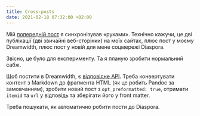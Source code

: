 ```yaml
---
title: Cross-posts
date: 2021-02-18 07:32:00 +02:00
---
```


Мій [попередній пост][1] я синхронізував «руками». Технічно кажучи, це дві публікації (дві звичайні веб-сторінки) на моїх сайтах, плюс пост у моєму Dreamwidth, плюс пост у новій для мене соцмережі Diaspora.

Звісно, це було для експерименту. Та я планую зробити нормальний сабж.

Щоб постити в Dreamwidth, є [відповідне API][2]. Треба конвертувати контент з Markdown до фрагмента HTML (як це робить Pandoc за замовчанням), зробити  новий пост з `opt_preformatted: true`, отримати `itemid` та `url` у відповідь та зберігати його у front matter.

Треба пошукати, як автоматично робити пости до Diaspora.

[1]: https://test.de.co.ua/2021/02/18/chromium-end.html
[2]: https://www.livejournal.com/doc/server/ljp.csp.flat.postevent.html